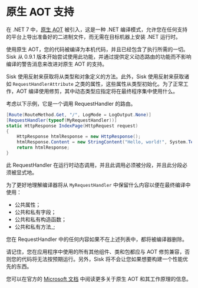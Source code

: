 # 原生 AOT 支持

在 .NET 7 中，[原生 AOT](https://learn.microsoft.com/en-us/dotnet/core/deploying/native-aot/) 被引入，这是一种 .NET 编译模式，允许您在任何支持的平台上导出准备好的二进制文件，而无需在目标机器上安装 .NET 运行时。

使用原生 AOT，您的代码被编译为本机代码，并且已经包含了执行所需的一切。Sisk 从 0.9.1 版本开始尝试使用此功能，并通过提供定义动态路由的功能而不影响编译的警告消息来改进对原生 AOT 的支持。

Sisk 使用反射来获取将从类型和对象定义的方法。此外，Sisk 使用反射来获取诸如 `RequestHandlerAttribute` 之类的属性，这些属性从类型初始化。为了正常工作，AOT 编译使用修剪，其中动态类型应指定将在最终程序集中使用什么。

考虑以下示例，它是一个调用 RequestHandler 的路由。

```cs
[Route(RouteMethod.Get, "/", LogMode = LogOutput.None)]
[RequestHandler(typeof(MyRequestHandler))]
static HttpResponse IndexPage(HttpRequest request)
{
    HttpResponse htmlResponse = new HttpResponse();
    htmlResponse.Content = new StringContent("Hello, world!", System.Text.Encoding.UTF8, "text/plain");
    return htmlResponse;
}
```

此 RequestHandler 在运行时动态调用，并且此调用必须被分段，并且此分段必须被显式地。

为了更好地理解编译器将从 `MyRequestHandler` 中保留什么内容以便在最终编译中使用：

- 公共属性；
- 公共和私有字段；
- 公共和私有构造函数；
- 公共和私有方法_;

您在 RequestHandler 中的任何内容如果不在上述列表中，都将被编译器删除。

请记住，您在应用程序中使用的所有其他组件、类和包都应与 AOT 修剪兼容，否则您的代码将无法按预期运行。另外，Sisk 将不会让您如果想要构建一个性能优先的东西。

您可以在官方的 [Microsoft 文档](https://learn.microsoft.com/en-us/dotnet/core/deploying/native-aot/) 中阅读更多关于原生 AOT 和其工作原理的信息。